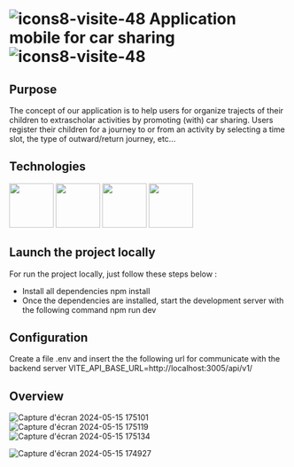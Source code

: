# ![icons8-visite-48](https://github.com/mathieu-Glt/app-mobile-covoit_nestjs/assets/84771497/bde870b4-f3d0-4a6d-9fcb-96ca8169e140) Application mobile for car sharing ![icons8-visite-48](https://github.com/mathieu-Glt/app-mobile-covoit_nestjs/assets/84771497/bde870b4-f3d0-4a6d-9fcb-96ca8169e140)

## Purpose 
The concept of our application is to help users for organize trajects of their children to extrascholar activities by promoting (with) car sharing. Users register their children for a journey to or from an activity by selecting a time slot, the type of outward/return journey, etc...

## Technologies 
<img src="https://upload.wikimedia.org/wikipedia/commons/thumb/f/f1/Vitejs-logo.svg/2078px-Vitejs-logo.svg.png" width="80" />
<img src="https://cdn.worldvectorlogo.com/logos/react-1.svg" width="80" />
<img src="https://upload.wikimedia.org/wikipedia/commons/thumb/d/d1/Ionic_Logo.svg/2560px-Ionic_Logo.svg.png" width="80" />
<img src="https://www.cypress.io/cypress_logo_social.png" width="80" />

## Launch the project locally
For run the project locally, just follow these steps below : 
- Install all dependencies
  npm install
- Once the dependencies are installed, start the development server with the following command
  npm run dev

## Configuration 
Create a file .env and insert the the following url for communicate with the backend server 
VITE_API_BASE_URL=http://localhost:3005/api/v1/ 

## Overview 

![Capture d'écran 2024-05-15 175101](https://github.com/mathieu-Glt/app-mobile-covoit_nestjs/assets/84771497/702fbd83-193d-427c-82fd-9f61190a4c4c)      ![Capture d'écran 2024-05-15 175119](https://github.com/mathieu-Glt/app-mobile-covoit_nestjs/assets/84771497/fe99f7de-e1f6-4119-ac24-3925b03c2bc8) ![Capture d'écran 2024-05-15 175134](https://github.com/mathieu-Glt/app-mobile-covoit_nestjs/assets/84771497/f9cba0fc-ea75-415c-a8ea-af98f960c8fc)


![Capture d'écran 2024-05-15 174927](https://github.com/mathieu-Glt/app-mobile-covoit_nestjs/assets/84771497/6990c42b-f868-41da-93b0-8b8f77cf3a06)

